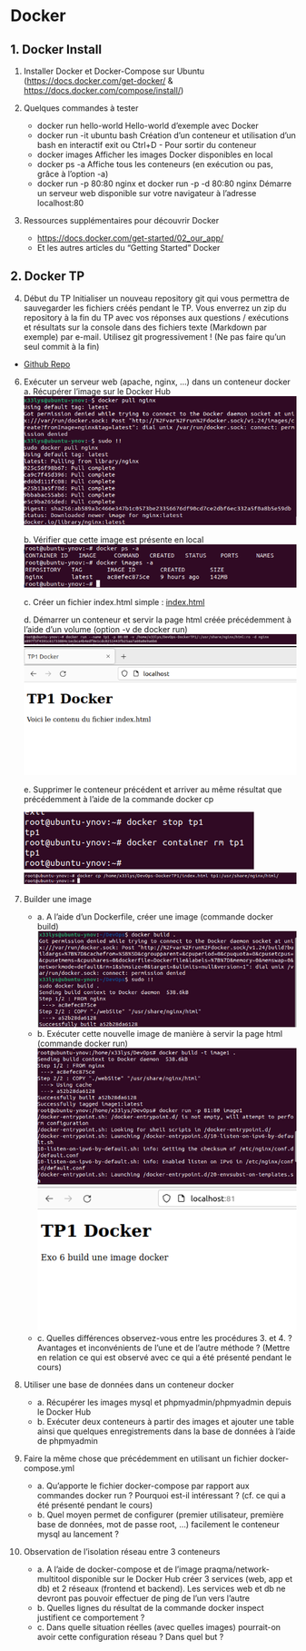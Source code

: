 # Docker

## 1. Docker Install

1. Installer Docker et Docker-Compose sur Ubuntu (https://docs.docker.com/get-docker/ &
   https://docs.docker.com/compose/install/)

2. Quelques commandes à tester
   - docker run hello-world
   Hello-world d’exemple avec Docker
   - docker run -it ubuntu bash
   Création d’un conteneur et utilisation d’un bash en interactif
   exit ou Ctrl+D - Pour sortir du conteneur
   - docker images
   Afficher les images Docker disponibles en local
   - docker ps -a
   Affiche tous les conteneurs (en exécution ou pas, grâce à l’option -a)
   - docker run -p 80:80 nginx et docker run -p -d 80:80 nginx
   Démarre un serveur web disponible sur votre navigateur à l’adresse
   localhost:80

3. Ressources supplémentaires pour découvrir Docker
   - https://docs.docker.com/get-started/02_our_app/
   - Et les autres articles du “Getting Started” Docker

## 2. Docker TP

4. Début du TP
   Initialiser un nouveau repository git qui vous permettra de sauvegarder les fichiers
   créés pendant le TP. Vous enverrez un zip du repository à la fin du TP avec vos
   réponses aux questions / exécutions et résultats sur la console dans des fichiers
   texte (Markdown par exemple) par e-mail.
   Utilisez git progressivement ! (Ne pas faire qu’un seul commit à la fin)
   
 - [Github Repo](https://github.com/x33lyS/DevOps/tree/DockerTP1)

6. Exécuter un serveur web (apache, nginx, …) dans un conteneur docker
   a. Récupérer l’image sur le Docker Hub
   ![img.png](img.png)

   b. Vérifier que cette image est présente en local
   ![img_1.png](img_1.png)

   c. Créer un fichier index.html simple : [index.html](webSite/index.html)

   d. Démarrer un conteneur et servir la page html créée précédemment à l’aide
   d’un volume (option -v de docker run)
   ![img_3.png](img_3.png)
   ![img_2.png](img_2.png)

   e. Supprimer le conteneur précédent et arriver au même résultat que
   précédemment à l’aide de la commande docker cp

   ![img_4.png](img_4.png)
   ![img_5.png](img_5.png)

7. Builder une image
   - a. A l’aide d’un Dockerfile, créer une image (commande docker build)
   ![img_6.png](img_6.png)
   - b. Exécuter cette nouvelle image de manière à servir la page html (commande
   docker run)
   ![img_7.png](img_7.png)
   ![img_8.png](img_8.png)
   - c. Quelles différences observez-vous entre les procédures 3. et 4. ? Avantages
   et inconvénients de l’une et de l’autre méthode ? (Mettre en relation ce qui est
   observé avec ce qui a été présenté pendant le cours)
8. Utiliser une base de données dans un conteneur docker
   - a. Récupérer les images mysql et phpmyadmin/phpmyadmin depuis le
   Docker Hub
   - b. Exécuter deux conteneurs à partir des images et ajouter une table ainsi que
   quelques enregistrements dans la base de données à l’aide de phpmyadmin
9. Faire la même chose que précédemment en utilisant un fichier
   docker-compose.yml
   - a. Qu’apporte le fichier docker-compose par rapport aux commandes docker run
   ? Pourquoi est-il intéressant ? (cf. ce qui a été présenté pendant le cours)
   - b. Quel moyen permet de configurer (premier utilisateur, première base de
   données, mot de passe root, …) facilement le conteneur mysql au lancement ?
10. Observation de l’isolation réseau entre 3 conteneurs
    - a. A l’aide de docker-compose et de l’image praqma/network-multitool
    disponible sur le Docker Hub créer 3 services (web, app et db) et 2 réseaux
    (frontend et backend).
    Les services web et db ne devront pas pouvoir effectuer de ping de l’un vers
    l’autre
    - b. Quelles lignes du résultat de la commande docker inspect justifient ce
    comportement ?
    - c. Dans quelle situation réelles (avec quelles images) pourrait-on avoir cette
    configuration réseau ? Dans quel but ?
